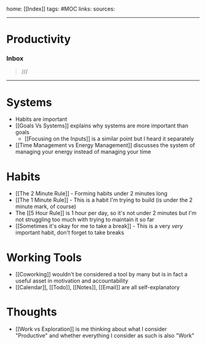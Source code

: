 home: [[Index]]
tags: #MOC 
links: 
sources:

---
# Productivity

### Inbox
> ///
---

# Systems
+ Habits are important
+ [[Goals Vs Systems]] explains why systems are more important than goals
	+ [[Focusing on the Inputs]] is a similar point but I heard it separately
+ [[Time Management vs Energy Management]] discusses the system of managing your energy instead of managing your time


# Habits
+ [[The 2 Minute Rule]] - Forming habits under 2 minutes long
+ [[The 1 Minute Rule]] - This is a habit I'm trying to build (is under the 2 minute mark, of course) 
+ The [[5 Hour Rule]] is 1 hour per day, so it's not under 2 minutes but I'm not struggling too much with trying to maintain it so far
+ [[Sometimes it's okay for me to take a break]] - This is a very *very* important habit, don't forget to take breaks



# Working Tools
+ [[Coworking]] wouldn't be considered a tool by many but is in fact a useful asset in motivation and accountability
+ [[Calendar]], [[Todo]], [[Notes]], [[Email]] are all self-explanatory

# Thoughts 
+ [[Work vs Exploration]] is me thinking about what I consider "Productive" and whether everything I consider as such is also "Work"